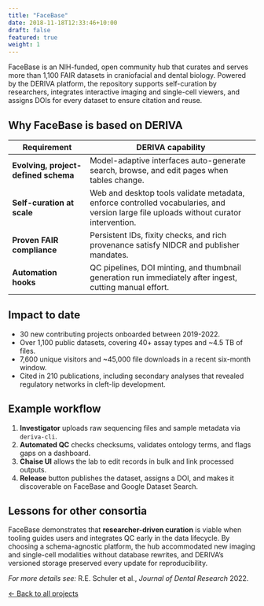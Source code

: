 ```yaml
---
title: "FaceBase"
date: 2018-11-18T12:33:46+10:00
draft: false
featured: true
weight: 1
---
```


FaceBase is an NIH-funded, open community hub that curates and serves more than 1,100 FAIR datasets in craniofacial and dental biology.  Powered by the DERIVA platform, the repository supports self-curation by researchers, integrates interactive imaging and single-cell viewers, and assigns DOIs for every dataset to ensure citation and reuse.  
<!--more-->

## Why FaceBase is based on DERIVA

| Requirement | DERIVA capability |
|-------------|-------------------|
| **Evolving, project-defined schema** | Model-adaptive interfaces auto-generate search, browse, and edit pages when tables change. |
| **Self-curation at scale** | Web and desktop tools validate metadata, enforce controlled vocabularies, and version large file uploads without curator intervention. |
| **Proven FAIR compliance** | Persistent IDs, fixity checks, and rich provenance satisfy NIDCR and publisher mandates. |
| **Automation hooks** | QC pipelines, DOI minting, and thumbnail generation run immediately after ingest, cutting manual effort. |

## Impact to date

* 30 new contributing projects onboarded between 2019-2022.  
* Over 1,100 public datasets, covering 40+ assay types and ~4.5 TB of files.  
* 7,600 unique visitors and ~45,000 file downloads in a recent six-month window.  
* Cited in 210 publications, including secondary analyses that revealed regulatory networks in cleft-lip development.

## Example workflow

1. **Investigator** uploads raw sequencing files and sample metadata via `deriva-cli`.  
2. **Automated QC** checks checksums, validates ontology terms, and flags gaps on a dashboard.  
3. **Chaise UI** allows the lab to edit records in bulk and link processed outputs.  
4. **Release** button publishes the dataset, assigns a DOI, and makes it discoverable on FaceBase and Google Dataset Search.

## Lessons for other consortia

FaceBase demonstrates that **researcher-driven curation** is viable when tooling guides users and integrates QC early in the data lifecycle.  By choosing a schema-agnostic platform, the hub accommodated new imaging and single-cell modalities without database rewrites, and DERIVA’s versioned storage preserved every update for reproducibility.

*For more details see:* R.E. Schuler et al., *Journal of Dental Research* 2022.

[← Back to all projects](/projects/)
